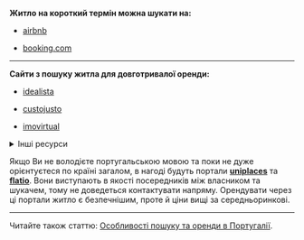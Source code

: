 **Житло на короткий термін можна шукати на:**

- [airbnb](https://www.airbnb.pt/)

- [booking.com](https://www.booking.com/index.ru.html?label=gen173rf-1BCAEoggI46AdIM1gDaOkBiAEBmAEhuAEXyAEM2AEB6AEBiAIBogIQd2l0aHBvcnR1Z2FsLmNvbagCA7gC77SonAbAAgHSAiQ3NDA4NmIzMi1mNjA0LTQxMjItYWYzMC05OGRmZmNjZmQ3YzTYAgXgAgE&keep_landing=1&sb_price_type=total&)

***

**Сайти з пошуку житла для довготривалої оренди:**

- [idealista](https://www.idealista.pt/arrendar-casas/lisboa-distrito/com-apartamentos/)

- [custojusto](https://www.custojusto.pt/portugal/imobiliario/apartamentos-arrendar)

- [imovirtual](https://www.imovirtual.com/arrendar/apartamento/)
<details>
<summary>Інші ресурси</summary>

- [bquarto](https://www.bquarto.pt/lisboa/tenho-apartamentos-para-alugar-lisboa)

- [remax](https://remax.pt/)

- [era](https://www.era.pt/)

- [casa.trovit](https://casa.trovit.pt/index.php/cod.search_homes/type.2/what_d.Portugal/isUserSearch.1)


- [casa.sapo](https://casa.sapo.pt/alugar-apartamentos/lisboa/)


<section>

Багато пропозицій на сайтах (особливо на [casa.sapo](https://casa.sapo.pt/alugar-apartamentos/lisboa/)) зустрічаються без фото. Не варто одразу відкидати такі варіанти, бо ціни на них зазвичай нижчі, а фото немає переважно через те, що тут зустрічається багато об'яв від власників житла похилого віку, що не вміють їх завантажувати.
</section>

</details>




<section type="tip">

Якщо Ви не володієте португальською мовою та поки не дуже орієнтуєтеся по країні загалом, в нагоді будуть портали **[uniplaces](https://www.uniplaces.com/pt)** та **[flatio](https://www.flatio.com/s/Lisbon?latLng=38.5349674%2C-9.4112156%2C38.9095374%2C-8.8674576)**. Вони виступають в якості посередників між власником та шукачем, тому не доведеться контактувати напряму. Орендувати через ці портали житло є безпечнішим, проте й ціни вищі за середньоринкові.
</section>

***

Читайте також статтю: [Особливості пошуку та оренди в Португалії](/article/fa58826c6a9bc31b7f253e59e).
